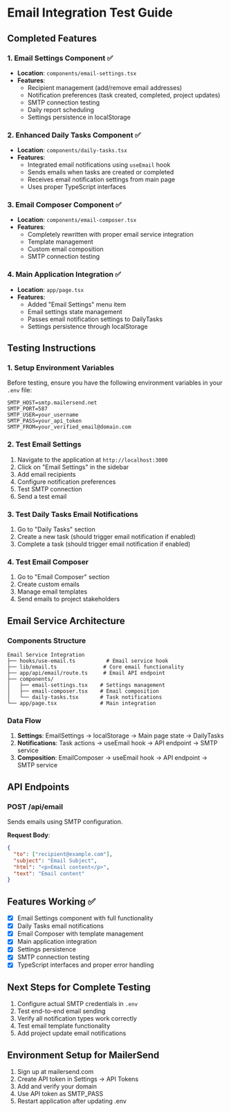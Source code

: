 # Email Integration Test Guide

## Completed Features

### 1. Email Settings Component ✅
- **Location**: `components/email-settings.tsx`
- **Features**:
  - Recipient management (add/remove email addresses)
  - Notification preferences (task created, completed, project updates)
  - SMTP connection testing
  - Daily report scheduling
  - Settings persistence in localStorage

### 2. Enhanced Daily Tasks Component ✅
- **Location**: `components/daily-tasks.tsx`
- **Features**:
  - Integrated email notifications using `useEmail` hook
  - Sends emails when tasks are created or completed
  - Receives email notification settings from main page
  - Uses proper TypeScript interfaces

### 3. Email Composer Component ✅
- **Location**: `components/email-composer.tsx`
- **Features**:
  - Completely rewritten with proper email service integration
  - Template management
  - Custom email composition
  - SMTP connection testing

### 4. Main Application Integration ✅
- **Location**: `app/page.tsx`
- **Features**:
  - Added "Email Settings" menu item
  - Email settings state management
  - Passes email notification settings to DailyTasks
  - Settings persistence through localStorage

## Testing Instructions

### 1. Setup Environment Variables
Before testing, ensure you have the following environment variables in your `.env` file:

```env
SMTP_HOST=smtp.mailersend.net
SMTP_PORT=587
SMTP_USER=your_username
SMTP_PASS=your_api_token
SMTP_FROM=your_verified_email@domain.com
```

### 2. Test Email Settings
1. Navigate to the application at `http://localhost:3000`
2. Click on "Email Settings" in the sidebar
3. Add email recipients
4. Configure notification preferences
5. Test SMTP connection
6. Send a test email

### 3. Test Daily Tasks Email Notifications
1. Go to "Daily Tasks" section
2. Create a new task (should trigger email notification if enabled)
3. Complete a task (should trigger email notification if enabled)

### 4. Test Email Composer
1. Go to "Email Composer" section
2. Create custom emails
3. Manage email templates
4. Send emails to project stakeholders

## Email Service Architecture

### Components Structure
```
Email Service Integration
├── hooks/use-email.ts          # Email service hook
├── lib/email.ts               # Core email functionality
├── app/api/email/route.ts     # Email API endpoint
├── components/
│   ├── email-settings.tsx    # Settings management
│   ├── email-composer.tsx    # Email composition
│   └── daily-tasks.tsx       # Task notifications
└── app/page.tsx              # Main integration
```

### Data Flow
1. **Settings**: EmailSettings → localStorage → Main page state → DailyTasks
2. **Notifications**: Task actions → useEmail hook → API endpoint → SMTP service
3. **Composition**: EmailComposer → useEmail hook → API endpoint → SMTP service

## API Endpoints

### POST /api/email
Sends emails using SMTP configuration.

**Request Body**:
```json
{
  "to": ["recipient@example.com"],
  "subject": "Email Subject",
  "html": "<p>Email content</p>",
  "text": "Email content"
}
```

## Features Working ✅
- [x] Email Settings component with full functionality
- [x] Daily Tasks email notifications
- [x] Email Composer with template management
- [x] Main application integration
- [x] Settings persistence
- [x] SMTP connection testing
- [x] TypeScript interfaces and proper error handling

## Next Steps for Complete Testing
1. Configure actual SMTP credentials in `.env`
2. Test end-to-end email sending
3. Verify all notification types work correctly
4. Test email template functionality
5. Add project update email notifications

## Environment Setup for MailerSend
1. Sign up at mailersend.com
2. Create API token in Settings → API Tokens
3. Add and verify your domain
4. Use API token as SMTP_PASS
5. Restart application after updating .env

